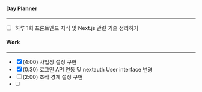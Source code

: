 
#### Day Planner
---
- [ ] 하루 1회 프론트엔드 지식 및 Next.js 관련 기술 정리하기


#### Work
---
- [x] (4:00) 사업장 설정 구현
- [x] (0:30) 로그인 API 연동 및 nextauth User interface 변경
- [ ] (2:00) 조직 경계 설정 구현
- [ ] 

